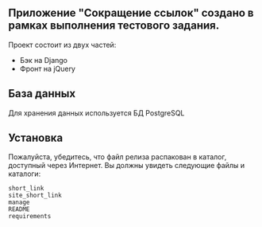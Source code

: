 ## Приложение "Сокращение ссылок" создано в рамках выполнения тестового задания.

Проект состоит из двух частей: <br/>

<ul>
    <li>Бэк на Django</li>
    <li>Фронт на jQuery</li>
</ul>

## База данных

Для хранения данных используется БД PostgreSQL

## Установка
Пожалуйста, убедитесь, что файл релиза распакован в каталог, доступный через Интернет. Вы должны увидеть следующие файлы и каталоги:
```
short_link
site_short_link
manage
README
requirements
```